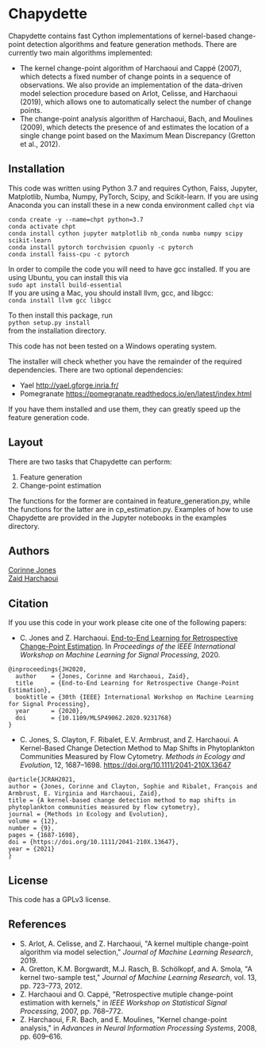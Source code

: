 Chapydette
====================================

Chapydette contains fast Cython implementations of kernel-based change-point detection algorithms and feature generation methods. There are currently two main algorithms implemented:

* The kernel change-point algorithm of Harchaoui and Cappé (2007), which detects a fixed number of change points in a sequence of observations. We also provide an implementation of the data-driven model selection procedure based on Arlot, Celisse, and Harchaoui (2019), which allows one to automatically select the number of change points.
* The change-point analysis algorithm of Harchaoui, Bach, and Moulines (2009), which detects the presence of and estimates the location of a single change point based on the Maximum Mean Discrepancy (Gretton et al., 2012).

Installation
-----------------
This code was written using Python 3.7 and requires Cython, Faiss, Jupyter, Matplotlib, Numba, Numpy, PyTorch, Scipy, and Scikit-learn. If you are using Anaconda you can install these in a new conda environment called `chpt` via  
```
conda create -y --name=chpt python=3.7
conda activate chpt
conda install cython jupyter matplotlib nb_conda numba numpy scipy scikit-learn
conda install pytorch torchvision cpuonly -c pytorch
conda install faiss-cpu -c pytorch 
```

In order to compile the code you will need to have gcc installed. If you are using Ubuntu, you can install this via  
`sudo apt install build-essential`  
If you are using a Mac, you should install llvm, gcc, and libgcc:   
`conda install llvm gcc libgcc`  

To then install this package, run   
`python setup.py install`   
from the installation directory. 

This code has not been tested on a Windows operating system.

The installer will check whether you have the remainder of the required dependencies. There are two optional dependencies:

* Yael http://yael.gforge.inria.fr/
* Pomegranate https://pomegranate.readthedocs.io/en/latest/index.html

If you have them installed and use them, they can greatly speed up the feature generation code.

Layout
-----------------

There are two tasks that Chapydette can perform:

1. Feature generation
2. Change-point estimation

The functions for the former are contained in feature_generation.py, while the functions for the latter are in cp_estimation.py. Examples of how to use Chapydette are provided in the Jupyter notebooks in the examples directory.

Authors
-----------------
[Corinne Jones](https://www.stat.washington.edu/people/cjones6/)  
[Zaid Harchaoui](http://faculty.washington.edu/zaid/)

Citation
-----------------
If you use this code in your work please cite one of the following papers:

- C. Jones and Z. Harchaoui. [End-to-End Learning for Retrospective Change-Point Estimation](https://ieeexplore.ieee.org/document/9231768). In *Proceedings of the IEEE International Workshop on Machine Learning for Signal Processing*, 2020.

```
@inproceedings{JH2020,
  author    = {Jones, Corinne and Harchaoui, Zaid},
  title     = {End-to-End Learning for Retrospective Change-Point Estimation},
  booktitle = {30th {IEEE} International Workshop on Machine Learning for Signal Processing},
  year      = {2020},
  doi       = {10.1109/MLSP49062.2020.9231768}
}
```

- C. Jones, S. Clayton, F. Ribalet, E.V. Armbrust, and Z. Harchaoui. A Kernel-Based Change Detection Method to Map Shifts in Phytoplankton Communities Measured by Flow Cytometry. *Methods in Ecology and Evolution*, 12, 1687–1698. https://doi.org/10.1111/2041-210X.13647
```
@article{JCRAH2021,
author = {Jones, Corinne and Clayton, Sophie and Ribalet, François and Armbrust, E. Virginia and Harchaoui, Zaid},
title = {A kernel-based change detection method to map shifts in phytoplankton communities measured by flow cytometry},
journal = {Methods in Ecology and Evolution},
volume = {12},
number = {9},
pages = {1687-1698},
doi = {https://doi.org/10.1111/2041-210X.13647},
year = {2021}
}
```


License
-----------------
This code has a GPLv3 license.

References
-----------------

- S. Arlot, A. Celisse, and Z. Harchaoui, "A kernel multiple change-point algorithm via model selection," *Journal of Machine Learning Research*, 2019.  
- A. Gretton, K.M. Borgwardt, M.J. Rasch, B. Schölkopf, and A. Smola, "A kernel two-sample test," *Journal of Machine Learning Research*, vol. 13, pp. 723–773, 2012.  
- Z. Harchaoui and O. Cappé, "Retrospective mutiple change-point estimation with kernels," in *IEEE Workshop on Statistical Signal Processing*, 2007, pp. 768–772.  
- Z. Harchaoui, F.R. Bach, and E. Moulines, "Kernel change-point analysis," in *Advances in Neural Information Processing Systems*, 2008, pp. 609–616.
